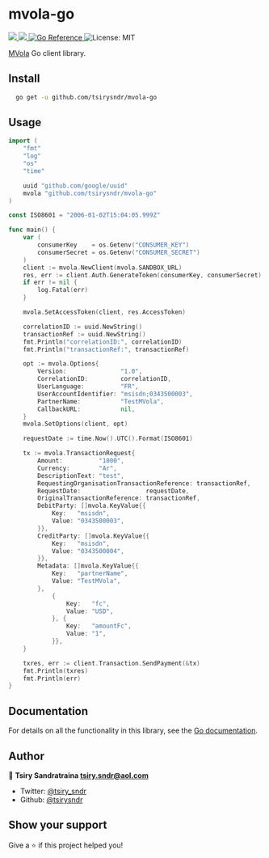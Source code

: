 <h1>mvola-go</h1>
<p>
	<a href="https://app.travis-ci.com/github/tsirysndr/mvola-go" target="_blank">
    <img src="https://app.travis-ci.com/tsirysndr/mvola-go.svg?branch=master" />
  </a>
  <a href="https://codecov.io/gh/tsirysndr/mvola-go" target="_blank">
    <img src="https://codecov.io/gh/tsirysndr/mvola-go/branch/master/graph/badge.svg?token=" />
  </a>
  <a href="#" target="_blank">
		<a href="https://pkg.go.dev/github.com/tsirysndr/mvola-go" target="_blank">
			<img alt="Go Reference" src="https://pkg.go.dev/badge/github.com/tsirysndr/mvola-go" />
		</a>
    <img alt="License: MIT" src="https://img.shields.io/badge/License-MIT-blue.svg" />
  </a>
</p>

[MVola](https://www.mvola.mg/devportal) Go client library.

## Install

```sh
  go get -u github.com/tsirysndr/mvola-go
```

## Usage

```go
import (
	"fmt"
	"log"
	"os"
	"time"

	uuid "github.com/google/uuid"
	mvola "github.com/tsirysndr/mvola-go"
)

const ISO8601 = "2006-01-02T15:04:05.999Z"

func main() {
	var (
		consumerKey    = os.Getenv("CONSUMER_KEY")
		consumerSecret = os.Getenv("CONSUMER_SECRET")
	)
	client := mvola.NewClient(mvola.SANDBOX_URL)
	res, err := client.Auth.GenerateToken(consumerKey, consumerSecret)
	if err != nil {
		log.Fatal(err)
	}

	mvola.SetAccessToken(client, res.AccessToken)

	correlationID := uuid.NewString()
	transactionRef := uuid.NewString()
	fmt.Println("correlationID:", correlationID)
	fmt.Println("transactionRef:", transactionRef)

	opt := mvola.Options{
		Version:               "1.0",
		CorrelationID:         correlationID,
		UserLanguage:          "FR",
		UserAccountIdentifier: "msisdn;0343500003",
		PartnerName:           "TestMVola",
		CallbackURL:           nil,
	}
	mvola.SetOptions(client, opt)

	requestDate := time.Now().UTC().Format(ISO8601)

	tx := mvola.TransactionRequest{
		Amount:          "1000",
		Currency:        "Ar",
		DescriptionText: "test",
		RequestingOrganisationTransactionReference: transactionRef,
		RequestDate:                  requestDate,
		OriginalTransactionReference: transactionRef,
		DebitParty: []mvola.KeyValue{{
			Key:   "msisdn",
			Value: "0343500003",
		}},
		CreditParty: []mvola.KeyValue{{
			Key:   "msisdn",
			Value: "0343500004",
		}},
		Metadata: []mvola.KeyValue{{
			Key:   "partnerName",
			Value: "TestMVola",
		},
			{
				Key:   "fc",
				Value: "USD",
			}, {
				Key:   "amountFc",
				Value: "1",
			}},
	}

	txres, err := client.Transaction.SendPayment(&tx)
	fmt.Println(txres)
	fmt.Println(err)
}

```

## Documentation

For details on all the functionality in this library, see the [Go
documentation](https://pkg.go.dev/github.com/tsirysndr/mvola-go).

## Author

👤 **Tsiry Sandratraina <tsiry.sndr@aol.com>**

* Twitter: [@tsiry_sndr](https://twitter.com/tsiry_sndr)
* Github: [@tsirysndr](https://github.com/tsirysndr)

## Show your support

Give a ⭐️ if this project helped you!

